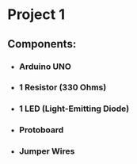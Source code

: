 # Project 1

## Components:
* ### Arduino UNO
* ### 1 Resistor (330 Ohms)
* ### 1 LED (Light-Emitting Diode)
* ### Protoboard
* ### Jumper Wires
